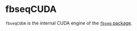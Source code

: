 fbseqCUDA
==========

`fbseqCUDA` is the internal CUDA engine of the [`fbseq` package](https://github.com/wlandau/fbseq). 